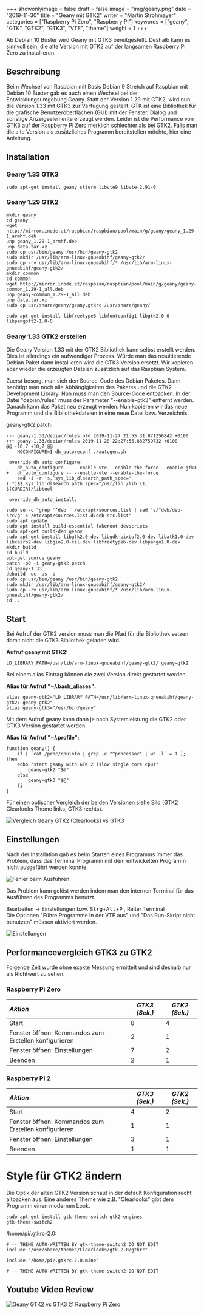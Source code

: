 +++
showonlyimage = false
draft = false
image = "img/geany.png"
date = "2019-11-30"
title = "Geany mit GTK2"
writer = "Martin Strohmayer"
categories = ["Raspberry Pi Zero", "Raspberry Pi"]
keywords = ["geany", "GTK", "GTK2", "GTK3", "VTE", "theme"]
weight = 1
+++

Ab Debian 10 Buster wird Geany mit GTK3 bereitgestellt. Deshalb kann es sinnvoll sein, die alte Version mit GTK2 auf der langsamen Raspberry Pi Zero zu installieren.
<!--more-->

## Beschreibung ##

Beim Wechsel von Raspbian mit Basis Debian 9 Stretch auf Raspbian mit Debian 10 Buster gab es auch einen Wechsel bei der Entwicklungsumgebung Geany. Statt der Version 1.29 mit GTK2, wird nun die Version 1.33 mit GTK3 zur Verfügung gestellt. GTK ist eine Bibliothek für die grafische Benutzeroberflächen (GUI) mit der Fenster, Dialog und sonstige Anzeigeelemente erzeugt werden. Leider ist die Performance von GTK3 auf der Raspberry Pi Zero merklich schlechter als bei GTK2. Falls man die alte Version als zusätzliches Programm bereitstellen möchte, hier eine Anleitung.

## Installation ##

<!--
Wird ein externes Terminal Programm benutzt so können die kleinen Terminals sterm und lilyterm installiert werden. Die Umschaltung des standard X-Terminals erfolgt mit dem Befehl ``sudo update-alternatives --config x-terminal-emulator``.
-->

### Geany 1.33 GTK3

```
sudo apt-get install geany stterm libvte9 libvte-2.91-0
```

### Geany 1.29 GTK2 

```
mkdir geany
cd geany
wget http://mirror.inode.at/raspbian/raspbian/pool/main/g/geany/geany_1.29-1_armhf.deb
unp geany_1.29-1_armhf.deb
unp data.tar.xz
sudo cp usr/bin/geany /usr/bin/geany-gtk2
sudo mkdir /usr/lib/arm-linux-gnueabihf/geany-gtk2/
sudo cp -rv usr/lib/arm-linux-gnueabihf/* /usr/lib/arm-linux-gnueabihf/geany-gtk2/
mkdir common
cd common 
wget http://mirror.inode.at/raspbian/raspbian/pool/main/g/geany/geany-common_1.29-1_all.deb
unp geany-common_1.29-1_all.deb
unp data.tar.xz
sudo cp usr/share/geany/geany.gtkrc /usr/share/geany/

sudo apt-get install libfreetype6 libfontconfig1 libgtk2.0-0 libpangoft2-1.0-0
```

<!--
Error nur exe:
GTK+ 2.x symbols detected. Using GTK+ 2.x and GTK+ 3 in the same process is not supported


ldd /usr/bin/geany-gtk2 
  libgeany.so.0 => /lib/arm-linux-gnueabihf/libgeany.so.0 (0xb6cd8000)

ldd /usr/bin/geany
	libgeany.so.0 => /lib/arm-linux-gnueabihf/libgeany.so.0 (0xb6d58000)
-->


### Geany 1.33 GTK2 erstellen 

Die Geany Version 1.33 mit der GTK2 Bibliothek kann selbst erstellt werden. Dies ist allerdings ein aufwendiger Prozess.
Würde man das resultierende Debian Paket dann installieren wird die GTK3 Version ersetzt. Wir kopieren aber wieder die erzeugten Dateien zusätzlich
auf das Raspbian System.  

Zuerst besorgt man sich den Source-Code des Debian Paketes. Dann benötigt man noch alle Abhängigkeiten des Paketes und die GTK2 Development Library.
Nun muss man den Source-Code entpacken. In der Datei "debian/rules" muss der Parameter "--enable-gtk3" entfernt werden. Danach kann das Paket neu erzeugt werden. Nun kopieren wir das neue Programm und die Bibliothekdateien in eine neue Datei bzw. Verzeichnis.

geany-gtk2.patch:
```
--- geany-1.33/debian/rules.old	2019-11-27 21:55:31.871256842 +0100
+++ geany-1.33/debian/rules	2019-11-28 22:27:55.832759732 +0100
@@ -10,7 +10,7 @@
 	NOCONFIGURE=1 dh_autoreconf ./autogen.sh
 
 override_dh_auto_configure:
-	dh_auto_configure -- --enable-vte --enable-the-force --enable-gtk3
+	dh_auto_configure -- --enable-vte --enable-the-force 
 	sed -i -r 's,^sys_lib_dlsearch_path_spec="(.*)$$,sys_lib_dlsearch_path_spec="/usr/lib /lib \1,' $(CURDIR)/libtool
 
 override_dh_auto_install:
```

<!--
pkg-config --libs gtk+-2.0
-lgtk-x11-2.0 -lgdk-x11-2.0 -lpangocairo-1.0 -latk-1.0 -lcairo -lgdk_pixbuf-2.0 -lgio-2.0 -lpangoft2-1.0 -lpango-1.0 -lgobject-2.0 -lglib-2.0 -lfontconfig -lfreetype
-->

```
sudo su -c "grep '^deb ' /etc/apt/sources.list | sed 's/^deb/deb-src/g' > /etc/apt/sources.list.d/deb-src.list"
sudo apt update
sudo apt install build-essential fakeroot devscripts
sudo apt-get build-dep geany
sudo apt-get install libgtk2.0-dev libgdk-pixbuf2.0-dev libatk1.0-dev libcairo2-dev libgio2.0-cil-dev libfreetype6-dev libpango1.0-dev
mkdir build
cd build
apt-get source geany
patch -p0 -i geany-gtk2.patch
cd geany-1.33
debuild -uc -us -b
sudo cp usr/bin/geany /usr/bin/geany-gtk2
sudo mkdir /usr/lib/arm-linux-gnueabihf/geany-gtk2/
sudo cp -rv usr/lib/arm-linux-gnueabihf/* /usr/lib/arm-linux-gnueabihf/geany-gtk2/
cd ..
```

## Start ##

Bei Aufruf der GTK2 version muss man die Pfad für die Bibliothek setzen damit nicht die GTK3 Bibliothek geladen wird. 

**Aufruf geany mit GTK2:**
```
LD_LIBRARY_PATH=/usr/lib/arm-linux-gnueabihf/geany-gtk2/ geany-gtk2
```

Bei einem alias Eintrag können die zwei Version direkt gestartet werden. 

**Alias für Aufruf "~/.bash_aliases":**
```
alias geany-gtk2="LD_LIBRARY_PATH=/usr/lib/arm-linux-gnueabihf/geany-gtk2/ geany-gtk2"
alias geany-gtk3="/usr/bin/geany"
```

Mit dem Aufruf geany kann dann je nach Systemleistung die GTK2 oder GTK3 Version gestartet werden.

**Alias für Aufruf "~/.profile":**

```
function geany() { 
	if [ `cat /proc/cpuinfo | grep -e "^processor" | wc -l` = 1 ]; then 
    echo "start geany with GTK 2 (slow single core cpu)" 
		geany-gtk2 "$@"
	else 
		geany-gtk3 "$@"
	fi
}
```

Für einen optischer Vergleich der beiden Versionen siehe Bild (GTK2 Clearlooks Theme links, GTK3 rechts).

![Vergleich Geany GTK2 (Clearlooks) vs GTK3](../../img/geany_GTK3vsGTK2.png) 


## Einstellungen ##

Nach der Installation gab es beim Starten eines Programms immer das Problem, dass das Terminal Programm mit dem entwickelten Programm nicht ausgeführt werden konnte.

![Fehler beim Ausführen](../../img/geany_Fehler.png) 


Das Problem kann gelöst werden indem man den internen Terminal für das Ausführen des Programms benutzt. 

Bearbeiten -> Einstellungen bzw. <kbd>Strg</kbd>+<kbd>Alt</kbd>+<kbd>P</kbd> , Reiter Terminal  
Die Optionen "Führe Programme in der VTE aus" und "Das Run-Skript nicht benutzen" müssen aktiviert werden.

![Einstellungen](../../img/geany_Einstellungen.png) 


## Performancevergleich GTK3 zu GTK2 ##

Folgende Zeit wurde ohne exakte Messung ermittelt und sind deshalb nur als Richtwert zu sehen. 

### Raspberry Pi Zero

| *Aktion*     | *GTK3 (Sek.)* | *GTK2 (Sek.)* |
|:-------------|--------|--------|
| Start        | 8     | 4      |
| Fenster öffnen: Kommandos zum Erstellen konfigurieren | 2  | 1 |
| Fenster öffnen: Einstellungen                         | 7 | 2 |
| Beenden        | 2    | 1      |


### Raspberry Pi 2

| *Aktion*     | *GTK3 (Sek.)* | *GTK2 (Sek.)* |
|:-------------|---------------|---------------|
| Start        | 4             | 2             |
| Fenster öffnen: Kommandos zum Erstellen konfigurieren | 1 | 1 |
| Fenster öffnen: Einstellungen                         | 3 | 1 |
| Beenden      | 1             | 1             |

<!--
### Raspberry Pi 3

| *Aktion*     | *GTK3 (Sek.)* | *GTK2 (Sek.)* |
|:-------------|--------|--------|
| Start        | 3      | 2      |
| Fenster öffnen: Kommandos zum Erstellen konfigurieren | 1 | 1 |
| Fenster öffnen: Einstellungen                         | 4 | 1 |
| Beenden      | 1      | 1      |
-->


<!--
Fehler reparieren funktioniert nicht!:
/usr/lib/arm-linux-gnueabihf/gdk-pixbuf-2.0
sudo ./gdk-pixbuf-query-loaders --update-cache
sudo update-mime-database /usr/share/mime
sudo gtk-update-icon-cache -fv /usr/share/icons/hicolor/ /usr/share/icons/Adwaita/
sudo apt-get install papirus-icon-theme
-->

# Style für GTK2 ändern

<!-- gtk-theme-switch gtk2-engines-cleanice gtk2-engines-magicchicken 
gtk-theme-switch2

cat gtk-icon-theme-name="breeze" >> /home/pi/.gtkrc-2.0

-->

Die Optik der alten GTK2 Version schaut in der default Konfiguration recht altbacken aus. Eine anderes Theme wie z.B. "Clearlooks" gibt dem Programm einen 
 modernen Look.

```
sudo apt-get install gtk-theme-switch gtk2-engines
gtk-theme-switch2
```
/home/pi/.gtkrc-2.0:
```
# -- THEME AUTO-WRITTEN BY gtk-theme-switch2 DO NOT EDIT
include "/usr/share/themes/Clearlooks/gtk-2.0/gtkrc"

include "/home/pi/.gtkrc-2.0.mine"

# -- THEME AUTO-WRITTEN BY gtk-theme-switch2 DO NOT EDIT
```

<!--
sudo apt-get install lxappearance 
lxappearance

/home/pi/.gtkrc-2.0:
```
# DO NOT EDIT! This file will be overwritten by LXAppearance.
# Any customization should be done in ~/.gtkrc-2.0.mine instead.

include "/home/pi/.gtkrc-2.0.mine"
gtk-theme-name="Clearlooks"
gtk-icon-theme-name="hicolor"
gtk-font-name="Noto Sans 9"
gtk-cursor-theme-size=24
gtk-toolbar-style=GTK_TOOLBAR_BOTH_HORIZ
gtk-toolbar-icon-size=GTK_ICON_SIZE_LARGE_TOOLBAR
gtk-button-images=0
gtk-menu-images=1
gtk-enable-event-sounds=0
gtk-enable-input-feedback-sounds=0
gtk-xft-antialias=1
gtk-xft-hinting=1
gtk-xft-hintstyle="hintslight"
gtk-xft-rgba="rgb"
```

-->

## Youtube Video Review ##

[![Geany GTK2 vs GTK3 @ Raspberry Pi Zero](http://img.youtube.com/vi/NLOSguwMeAI/0.jpg)](https://www.youtube.com/watch?v=NLOSguwMeAI)

